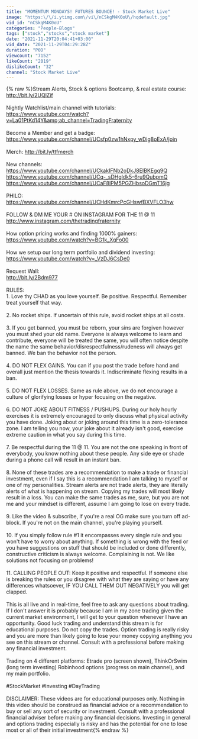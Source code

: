 ```yaml
---
title: "MOMENTUM MONDAYS! FUTURES BOUNCE! - Stock Market Live"
image: "https:\/\/i.ytimg.com\/vi\/nCSkgM4K0oU\/hqdefault.jpg"
vid_id: "nCSkgM4K0oU"
categories: "People-Blogs"
tags: ["stock","stocks","stock market"]
date: "2021-11-29T20:04:41+03:00"
vid_date: "2021-11-29T04:29:28Z"
duration: "P0D"
viewcount: "7152"
likeCount: "2019"
dislikeCount: "32"
channel: "Stock Market Live"
---
```

{% raw %}Stream Alerts,  Stock &amp; options Bootcamp, &amp; real estate course: <a rel="nofollow" target="blank" href="http://bit.ly/2UQlZif">http://bit.ly/2UQlZif</a> <br /><br />Nightly Watchlist/main channel with tutorials:  <br /><a rel="nofollow" target="blank" href="https://www.youtube.com/watch?v=La01PtKd14Y&amp;ab_channel=TradingFraternity">https://www.youtube.com/watch?v=La01PtKd14Y&amp;ab_channel=TradingFraternity</a><br /><br />Become a Member and get a badge:<br /><a rel="nofollow" target="blank" href="https://www.youtube.com/channel/UCsfp0zw1hNxpy_wDig8oExA/join">https://www.youtube.com/channel/UCsfp0zw1hNxpy_wDig8oExA/join</a><br /><br />Merch: <a rel="nofollow" target="blank" href="http://bit.ly/ttfmerch">http://bit.ly/ttfmerch</a><br /><br />New channels:<br /><a rel="nofollow" target="blank" href="https://www.youtube.com/channel/UCkakIFNb2oDkJ8EIBKEgq9Q">https://www.youtube.com/channel/UCkakIFNb2oDkJ8EIBKEgq9Q</a><br /><a rel="nofollow" target="blank" href="https://www.youtube.com/channel/UCq-_sDHgldk5-6ru9QubpmQ">https://www.youtube.com/channel/UCq-_sDHgldk5-6ru9QubpmQ</a><br /><a rel="nofollow" target="blank" href="https://www.youtube.com/channel/UCaF8lPM5PGZHbsoDGmT16jg">https://www.youtube.com/channel/UCaF8lPM5PGZHbsoDGmT16jg</a><br /><br />PHILO:<br /><a rel="nofollow" target="blank" href="https://www.youtube.com/channel/UCHdKmrcPcGHswfBXVFLO3hw">https://www.youtube.com/channel/UCHdKmrcPcGHswfBXVFLO3hw</a><br /><br />FOLLOW &amp; DM ME YOUR # ON INSTAGRAM FOR THE 11 @ 11<br /><a rel="nofollow" target="blank" href="http://www.instagram.com/thetradingfraternity">http://www.instagram.com/thetradingfraternity</a><br /><br />How option pricing works and finding 1000% gainers:<br /><a rel="nofollow" target="blank" href="https://www.youtube.com/watch?v=BG1k_XgFo00">https://www.youtube.com/watch?v=BG1k_XgFo00</a><br /><br />How we setup our long term portfolio and dividend investing:<br /><a rel="nofollow" target="blank" href="https://www.youtube.com/watch?v=_VzDJ6CsDe0">https://www.youtube.com/watch?v=_VzDJ6CsDe0</a><br /><br />Request Wall:<br /><a rel="nofollow" target="blank" href="http://bit.ly/2Bdm977">http://bit.ly/2Bdm977</a><br /><br />RULES:<br />1. Love thy CHAD as you love yourself. Be positive. Respectful. Remember treat yourself that way. <br /><br />2. No rocket ships. If uncertain of this rule, avoid rocket ships at all costs. <br /><br />3. If you get banned, you must be reborn, your sins are forgiven however you must shed your old name. Everyone is always welcome to learn and contribute, everyone will be treated the same, you will often notice despite the name the same behavior/disrespectfulness/rudeness will always get banned. We ban the behavior not the person.<br /><br />4. DO NOT FLEX GAINS. You can if you post the trade before hand and overall just mention the thesis towards it. Indiscriminate flexing results in a ban.<br /><br />5. DO NOT FLEX LOSSES. Same as rule above, we do not encourage a culture of glorifying losses or hyper focusing on the negative.<br /><br />6. DO NOT JOKE ABOUT FITNESS / PUSHUPS. During our holy hourly exercises it is extremely encouraged to only discuss what physical activity you have done. Joking about or joking around this time is a zero-tolerance zone. I am telling you now, your joke about it already isn't good, exercise extreme caution in what you say during this time.<br /><br />7. Be respectful during the 11 @ 11. You are not the one speaking in front of everybody, you know nothing about these people. Any side eye or shade during a phone call will result in an instant ban. <br /><br />8. None of these trades are a recommendation to make a trade or financial investment, even if I say this is a recommendation I am talking to myself or one of my personalities. Stream alerts are not trade alerts, they are literally alerts of what is happening on stream. Copying my trades will most likely result in a loss. You can make the same trades as me, sure, but you are not me and your mindset is different, assume I am going to lose on every trade.<br /><br />9. Like the video &amp; subscribe, if you're a real OG make sure you turn off ad-block. If you're not on the main channel, you're playing yourself. <br /><br />10. If you simply follow rule #1 it encompasses every single rule and you won't have to worry about anything. If something is wrong with the feed or you have suggestions on stuff that should be included or done differently, constructive criticism is always welcome. Complaining is not. We like solutions not focusing on problems! <br /><br />11. CALLING PEOPLE OUT: Keep it positive and respectful. If someone else is breaking the rules or you disagree with what they are saying or have any differences whatsoever, IF YOU CALL THEM OUT NEGATIVELY you will get clapped. <br /><br />This is all live and in real-time, feel free to ask any questions about trading. If I don't answer it is probably because I am in my zone trading given the current market environment, I will get to your question whenever I have an opportunity. Good luck trading and understand this stream is for educational purposes. Do not copy the trades. Option trading is really risky and you are more than likely going to lose your money copying anything you see on this stream or channel. Consult with a professional before making any financial investment. <br /><br />Trading on 4 different platforms: Etrade pro (screen shown), ThinkOrSwim (long term investing) Robinhood options (progress on main channel), and my main portfolio. <br /><br />#StockMarket #Investing #DayTrading<br /><br />DISCLAIMER: These videos are for educational purposes only. Nothing in this video should be construed as financial advice or a recommendation to buy or sell any sort of security or investment. Consult with a professional financial adviser before making any financial decisions. Investing in general and options trading especially is risky and has the potential for one to lose most or all of their initial investment{% endraw %}
